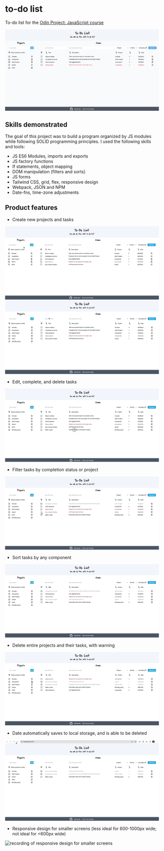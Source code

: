 # to-do list

To-do list for the <a href="https://www.theodinproject.com/lessons/node-path-javascript-todo-list">Odin Project: JavaScript course</a>

<img src="./readme_images/screenshot.png" alt="screenshot of to-do list">

## Skills demonstrated

The goal of this project was to build a program organized by JS modules while following SOLID programming principles. I used the following skills and tools:

- JS ES6 Modules, imports and exports
- JS factory functions
- If statements, object mapping
- DOM manipulation (filters and sorts)
- JS forms
- Tailwind CSS, grid, flex, responsive design
- Webpack, JSON and NPM
- Date-fns, time-zone adjustments

## Product features

- Create new projects and tasks

<img src="./readme_images/create-project.gif" alt="recording of creating a project">
<img src="./readme_images/create-task.gif" alt="recording of creating a task">

- Edit, complete, and delete tasks

<img src="./readme_images/edit-tasks.gif" alt="recording of editing, completing and deleting tasks">

- Filter tasks by completion status or project

<img src="./readme_images/filter-tasks.gif" alt="recording of filtering tasks">

- Sort tasks by any component

<img src="./readme_images/sort-tasks.gif" alt="recording of sorting tasks">

- Delete entire projects and their tasks, with warning

<img src="./readme_images/delete-projects.gif" alt="recording of deleting projects">

- Date automatically saves to local storage, and is able to be deleted

<img src="./readme_images/local-storage.gif" alt="recording of refreshing with local storage">

- Responsive design for smaller screens (less ideal for 600-1000px wide; not ideal for <600px wide)

<img src="./readme_images/resizing.gif" alt="recording of responsive design for smaller screens">